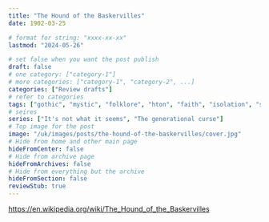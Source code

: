 ```yaml
---
title: "The Hound of the Baskervilles"
date: 1902-03-25

# format for string: "xxxx-xx-xx"
lastmod: "2024-05-26"

# set false when you want the post publish
draft: false
# one category: ["category-1"]
# more categories: ["category-1", "category-2", ...]
categories: ["Review drafts"]
# refer to categories
tags: ["gothic", "mystic", "folklore", "hton", "faith", "isolation", "sherlock holmes", "arthur conan doyle"]
# seires
series: ["It's not what it seems", "The generational curse"]
# Top image for the post
image: "/uk/images/posts/the-hound-of-the-baskervilles/cover.jpg"
# Hide from home and other main page
hideFromCenter: false
# Hide from archive page
hideFromArchives: false
# Hide from everything but the archive
hideFromSection: false
reviewStub: true
---
```

https://en.wikipedia.org/wiki/The_Hound_of_the_Baskervilles
<!--more-->
